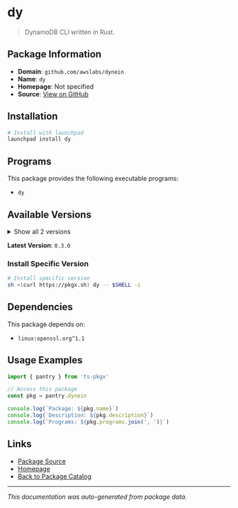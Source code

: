 # dy

> DynamoDB CLI written in Rust.

## Package Information

- **Domain**: `github.com/awslabs/dynein`
- **Name**: `dy`
- **Homepage**: Not specified
- **Source**: [View on GitHub](https://github.com/pkgxdev/pantry/tree/main/projects/github.com/awslabs/dynein/package.yml)

## Installation

```bash
# Install with launchpad
launchpad install dy
```

## Programs

This package provides the following executable programs:

- `dy`

## Available Versions

<details>
<summary>Show all 2 versions</summary>

- `0.3.0`, `0.2.1`

</details>

**Latest Version**: `0.3.0`

### Install Specific Version

```bash
# Install specific version
sh <(curl https://pkgx.sh) dy -- $SHELL -i
```

## Dependencies

This package depends on:

- `linux:openssl.org^1.1`

## Usage Examples

```typescript
import { pantry } from 'ts-pkgx'

// Access this package
const pkg = pantry.dynein

console.log(`Package: ${pkg.name}`)
console.log(`Description: ${pkg.description}`)
console.log(`Programs: ${pkg.programs.join(', ')}`)
```

## Links

- [Package Source](https://github.com/pkgxdev/pantry/tree/main/projects/github.com/awslabs/dynein/package.yml)
- [Homepage](#)
- [Back to Package Catalog](../../../package-catalog.md)

---

*This documentation was auto-generated from package data.*
